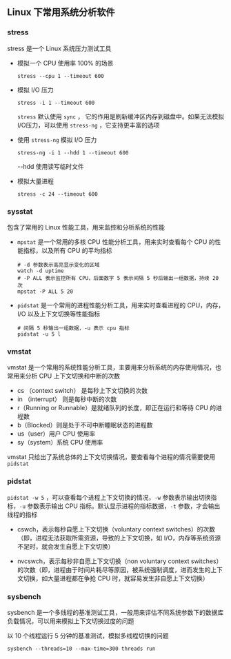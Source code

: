 ## Linux 下常用系统分析软件
### stress
stress 是一个 Linux 系统压力测试工具

* 模拟一个 CPU 使用率 100% 的场景

  ```shell
  stress --cpu 1 --timeout 600
  ```

* 模拟 I/O 压力

  ```shell
  stress -i 1 --timeout 600
  ```

  `stress` 默认使用 `sync` ， 它的作用是刷新缓冲区内存到磁盘中。如果无法模拟I/O压力，可以使用 `stress-ng` ，它支持更丰富的选项

* 使用 `stress-ng` 模拟 I/O 压力

  ```shell
  stress-ng -i 1 --hdd 1 --timeout 600
  ```

  --hdd 使用读写临时文件

* 模拟大量进程

  ```shell
  stress -c 24 --timeout 600
  ```

### sysstat

包含了常用的 Linux 性能工具，用来监控和分析系统的性能

* `mpstat` 是一个常用的多核 CPU 性能分析工具，用来实时查看每个 CPU 的性能指标，以及所有 CPU 的平均指标

  ```shell
  # -d 参数表示高亮显示变化的区域
  watch -d uptime
  # -P ALL 表示监控所有 CPU，后面数字 5 表示间隔 5 秒后输出一组数据，持续 20 次
  mpstat -P ALL 5 20
  ```

* `pidstat` 是一个常用的进程性能分析工具，用来实时查看进程的 CPU，内存，I/O 以及上下文切换等性能指标

  ```shell
  # 间隔 5 秒输出一组数据，-u 表示 cpu 指标
  pidstat -u 5 l
  ```

### vmstat

vmstat 是一个常用的系统性能分析工具，主要用来分析系统的内存使用情况，也常用来分析 CPU 上下文切换和中断的次数

* cs （context switch） 是每秒上下文切换的次数
* in （interrupt） 则是每秒中断的次数
* r（Running or Runnable）是就绪队列的长度，即正在运行和等待 CPU 的进程数
* b（Blocked）则是处于不可中断睡眠状态的进程数
* us（user）用户 CPU 使用率
* sy（system）系统 CPU 使用率

vmstat 只给出了系统总体的上下文切换情况，要查看每个进程的情况需要使用 `pidstat`

### pidstat

`pidstat -w 5` ，可以查看每个进程上下文切换的情况，`-w` 参数表示输出切换指标，`-u` 参数表示输出 CPU 指标。默认显示进程的指标数据，`-t` 参数，才会输出线程的指标

* cswch，表示每秒自愿上下文切换（voluntary context switches）的次数（即，进程无法获取所需资源，导致的上下文切换，如 I/O，内存等系统资源不足时，就会发生自愿上下文切换）

* nvcswch，表示每秒非自愿上下文切换（non voluntary context switches）的次数（即，进程由于时间片耗尽等原因，被系统强制调度，进而发生的上下文切换，如大量进程都在争抢 CPU 时，就容易发生非自愿上下文切换）

### sysbench

sysbench 是一个多线程的基准测试工具，一般用来评估不同系统参数下的数据库负载情况，可以用来模拟上下文切换过度的问题

以 10 个线程运行 5 分钟的基准测试，模拟多线程切换的问题

```shell
sysbench --threads=10 --max-time=300 threads run
```




